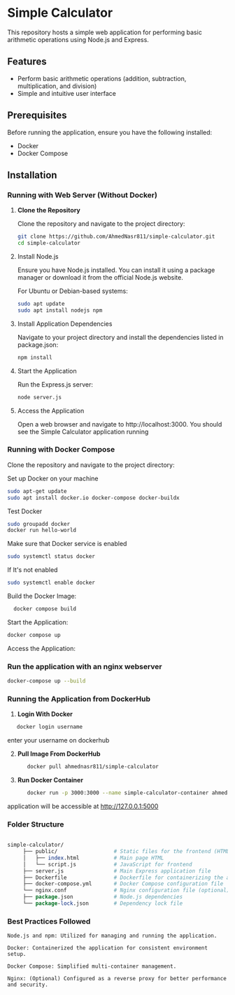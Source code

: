# Simple Calculator

This repository hosts a simple web application for performing basic arithmetic operations using Node.js and Express.

## Features

- Perform basic arithmetic operations (addition, subtraction, multiplication, and division)
- Simple and intuitive user interface

## Prerequisites

Before running the application, ensure you have the following installed:

- Docker
- Docker Compose

## Installation

### Running with Web Server (Without Docker)

1. **Clone the Repository**

   Clone the repository and navigate to the project directory:

   ```bash
   git clone https://github.com/AhmedNasr811/simple-calculator.git
   cd simple-calculator
   ```
2. Install Node.js

   Ensure you have Node.js installed. You can install it using a package manager
   or download it from the official Node.js website.

   For Ubuntu or Debian-based systems:
   ```bash
   sudo apt update
   sudo apt install nodejs npm
   ```

3. Install Application Dependencies

   Navigate to your project directory and install the dependencies listed in package.json:

   ```bash
   npm install
   ```

4. Start the Application

   Run the Express.js server:
   
   ```bash
   node server.js
   ```

5. Access the Application

   Open a web browser and navigate to http://localhost:3000. 
   You should see the Simple Calculator application running

### Running with Docker Compose


Clone the repository and navigate to the project directory:
    
Set up Docker on your machine
      
   ```bash
   sudo apt-get update
   sudo apt install docker.io docker-compose docker-buildx
   ```

Test Docker 
   
   ```bash
   sudo groupadd docker
   docker run hello-world
   ```

Make sure that Docker service is enabled 

   ```bash
   sudo systemctl status docker
   ```

If It's not enabled
   ```bash
   sudo systemctl enable docker
   ```

Build the Docker Image:

 ```bash
   docker compose build
 ```

Start the Application:

```bash
docker compose up
```
Access the Application:
### Run the application with an nginx webserver 
   ```bash
   docker-compose up --build
   ```

### Running the Application from DockerHub

 1. **Login With Docker**

   ````bash
      docker login username
   ````

  enter your username on dockerhub
   
2. **Pull Image From DockerHub**
    
   ````bash
      docker pull ahmednasr811/simple-calculator

   ````
   
3. **Run Docker Container**
   ````bash
      docker run -p 3000:3000 --name simple-calculator-container ahmednasr811/simple-calculator
   ````
  
application will be accessible at http://127.0.0.1:5000

### Folder Structure
```perl

simple-calculator/
     ├── public/                  # Static files for the frontend (HTML, JS, CSS)
     │   ├── index.html           # Main page HTML
     │   └── script.js            # JavaScript for frontend
     ├── server.js                # Main Express application file
     ├── Dockerfile               # Dockerfile for containerizing the app
     ├── docker-compose.yml       # Docker Compose configuration file
     └── nginx.conf               # Nginx configuration file (optional)
     ├── package.json             # Node.js dependencies
     └── package-lock.json        # Dependency lock file
```

### Best Practices Followed

    Node.js and npm: Utilized for managing and running the application.
    
    Docker: Containerized the application for consistent environment setup.
    
    Docker Compose: Simplified multi-container management.
    
    Nginx: (Optional) Configured as a reverse proxy for better performance and security.
    

